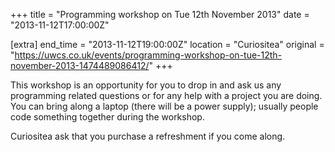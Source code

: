 +++
title = "Programming workshop on Tue 12th November 2013"
date = "2013-11-12T17:00:00Z"

[extra]
end_time = "2013-11-12T19:00:00Z"
location = "Curiositea"
original = "https://uwcs.co.uk/events/programming-workshop-on-tue-12th-november-2013-1474489086412/"
+++

This workshop is an opportunity for you to drop in and ask us any programming related questions or for any help with a project you are doing. You can bring along a laptop (there will be a power supply); usually people code something together during the workshop.

Curiositea ask that you purchase a refreshment if you come along.

